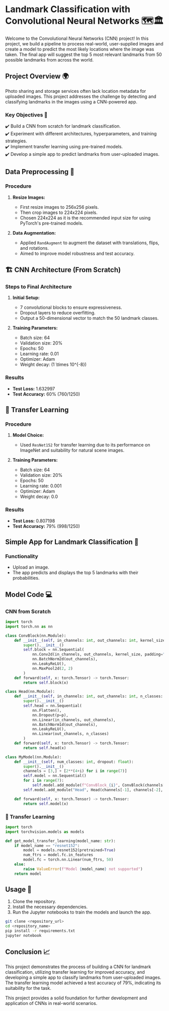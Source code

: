 # Landmark Classification with Convolutional Neural Networks 🗺️🏛️

Welcome to the Convolutional Neural Networks (CNN) project! In this project, we build a pipeline to process real-world, user-supplied images and create a model to predict the most likely locations where the image was taken. The final app will suggest the top 5 most relevant landmarks from 50 possible landmarks from across the world.

## Project Overview 🌍

Photo sharing and storage services often lack location metadata for uploaded images. This project addresses the challenge by detecting and classifying landmarks in the images using a CNN-powered app.

### Key Objectives 🎯

✔️ Build a CNN from scratch for landmark classification.  
✔️ Experiment with different architectures, hyperparameters, and training strategies.  
✔️ Implement transfer learning using pre-trained models.  
✔️ Develop a simple app to predict landmarks from user-uploaded images.

## Data Preprocessing 🧹

### Procedure

1. **Resize Images:**

   - First resize images to 256x256 pixels.
   - Then crop images to 224x224 pixels.
   - Chosen 224x224 as it is the recommended input size for using PyTorch's pre-trained models.

2. **Data Augmentation:**
   - Applied `RandAugment` to augment the dataset with translations, flips, and rotations.
   - Aimed to improve model robustness and test accuracy.

## 🏗️ CNN Architecture (From Scratch)

### Steps to Final Architecture

1. **Initial Setup:**

   - 7 convolutional blocks to ensure expressiveness.
   - Dropout layers to reduce overfitting.
   - Output a 50-dimensional vector to match the 50 landmark classes.

2. **Training Parameters:**
   - Batch size: 64
   - Validation size: 20%
   - Epochs: 50
   - Learning rate: 0.01
   - Optimizer: Adam
   - Weight decay: \(1 \times 10^{-8}\)

### Results

- **Test Loss:** 1.632997
- **Test Accuracy:** 60% (760/1250)

## 🤖 Transfer Learning

### Procedure

1. **Model Choice:**

   - Used `ResNet152` for transfer learning due to its performance on ImageNet and suitability for natural scene images.

2. **Training Parameters:**
   - Batch size: 64
   - Validation size: 20%
   - Epochs: 50
   - Learning rate: 0.001
   - Optimizer: Adam
   - Weight decay: 0.0

### Results

- **Test Loss:** 0.807198
- **Test Accuracy:** 79% (998/1250)

## Simple App for Landmark Classification 📸

### Functionality

- Upload an image.
- The app predicts and displays the top 5 landmarks with their probabilities.

## Model Code 💻

### CNN from Scratch

```python
import torch
import torch.nn as nn

class ConvBlock(nn.Module):
    def __init__(self, in_channels: int, out_channels: int, kernel_size: int):
        super().__init__()
        self.block = nn.Sequential(
            nn.Conv2d(in_channels, out_channels, kernel_size, padding="same"),
            nn.BatchNorm2d(out_channels),
            nn.LeakyReLU(),
            nn.MaxPool2d(2, 2)
        )
    def forward(self, x: torch.Tensor) -> torch.Tensor:
        return self.block(x)

class Head(nn.Module):
    def __init__(self, in_channels: int, out_channels: int, n_classes: int, p: float):
        super().__init__()
        self.head = nn.Sequential(
            nn.Flatten(),
            nn.Dropout(p=p),
            nn.Linear(in_channels, out_channels),
            nn.BatchNorm1d(out_channels),
            nn.LeakyReLU(),
            nn.Linear(out_channels, n_classes)
        )
    def forward(self, x: torch.Tensor) -> torch.Tensor:
        return self.head(x)

class MyModel(nn.Module):
    def __init__(self, num_classes: int, dropout: float):
        super().__init__()
        channels = [3,] + [2**(4+i) for i in range(7)]
        self.model = nn.Sequential()
        for i in range(7):
            self.model.add_module(f"ConvBlock_{i}", ConvBlock(channels[i], channels[i+1]))
        self.model.add_module("Head", Head(channels[-1], channels[-2], num_classes, dropout))

    def forward(self, x: torch.Tensor) -> torch.Tensor:
        return self.model(x)
```

### 🤖 Transfer Learning

```python
import torch
import torchvision.models as models

def get_model_transfer_learning(model_name: str):
    if model_name == "resnet152":
        model = models.resnet152(pretrained=True)
        num_ftrs = model.fc.in_features
        model.fc = torch.nn.Linear(num_ftrs, 50)
    else:
        raise ValueError(f"Model {model_name} not supported")
    return model
```

## Usage 🚀

1. Clone the repository.
2. Install the necessary dependencies.
3. Run the Jupyter notebooks to train the models and launch the app.

```bash
git clone <repository_url>
cd <repository_name>
pip install -r requirements.txt
jupyter notebook
```

## Conclusion 📈

This project demonstrates the process of building a CNN for landmark classification, utilizing transfer learning for improved accuracy, and developing a simple app to classify landmarks from user-uploaded images. The transfer learning model achieved a test accuracy of 79%, indicating its suitability for the task.

This project provides a solid foundation for further development and application of CNNs in real-world scenarios.
